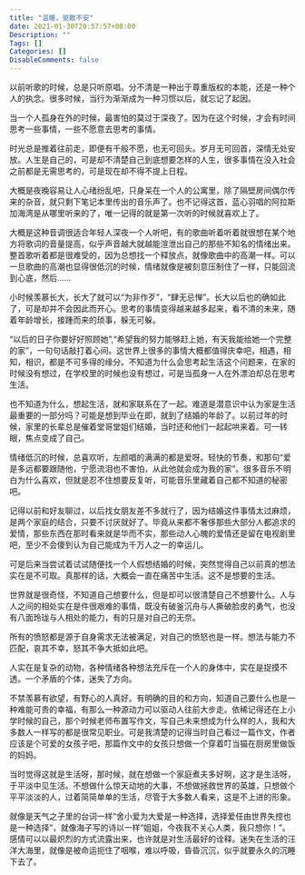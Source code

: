 ```yaml
---
title: "温暖，驱散不安"
date: 2021-01-30T20:57:57+08:00
Description: ""
Tags: []
Categories: []
DisableComments: false
---
```

以前听歌的时候，总是只听原唱。分不清是一种出于尊重版权的本能，还是一种个人的执念。很多时候，当行为渐渐成为一种习惯以后，就忘记了起因。

当一个人孤身在外的时候，最害怕的莫过于深夜了。因为在这个时候，才会有时间思考一些事情，一些不愿意去思考的事情。

时光总是推着往前走，即便有千般不愿，也无可回头。岁月无可回首，深情无处安放。人生是自己的，可是却不清楚自己到底想要怎样的人生，很多事情在没入社会之前都是无需思考的，可是现在却不得不提上日程。

大概是夜晚容易让人心绪纷乱吧，只身呆在一个人的公寓里，除了隔壁房间偶尔传来的杂音，就只剩下笔记本里传出的音乐声了。也不记得这首，蓝心羽唱的阿拉斯加海湾是从哪里听来的了，唯一记得的就是第一次听的时候就喜欢上了。

大概是这种音调很适合年轻人深夜一个人听吧，有的歌曲听着听着就很想在某个地方将歌词的音量提高，似乎声音越大就越能渲泄出自己的那些不知名的情绪出来。整首歌听着都是很难受的，因为总想找一个释放点，就像歌曲中的高潮一样。可以一旦歌曲的高潮也显得很低沉的时候，情绪就像是被刻意压制住了一样，只能回流到心底，然后......

小时候羡慕长大，长大了就可以“为非作歹”，“肆无忌惮”。长大以后也的确如此了，可是却并不会因此而开心。思考的事情变得越来越多起来，看不清的未来，随着年龄增长，接踵而来的琐事，躲无可躲。

“以后的日子你要好好照顾她”,“希望我的努力能够赶上她，有天我能给她一个完整的家”，一句句话敲打着心间。这世界上很多的事情大概都值得庆幸吧，相遇，相知，相识，都是不可多得的缘分。不知道为什么会思考起生活这个问题来，在家的时候没有想过，在学校里的时候也没有想过，可是当孤身一人在外漂泊却总在思考生活。

也不知道为什么，想起生活，就和家联系在了一起。难道是潜意识中认为家是生活最重要的一部分吗？可能是想到毕业在即，就到了结婚的年龄了。以前过年的时候，家里的长辈总是催着堂哥堂姐们结婚，当时还和他们一起起哄来着。可一转眼，焦点变成了自己。

情绪低沉的时候，总喜欢听，左颜唱的满满的都是爱呀。轻快的节奏，和那句“爱是多远都要跟随他，宁愿流泪也不害怕，从此他就会成为我的家”。很多音乐不明白为什么喜欢，但就是忍不住想要反复听，可能音乐里藏着自己都不知道的秘密吧。

记得以前和好友聊过，以后找女朋友差不多就行了，因为结婚这件事情太过麻烦，是两个家庭的结合，只要不讨厌就好了。毕竟从来都不奢侈那些大部分人都追求的爱情，那些东西在那时看来就是华而不实，那些动人心魄的爱情还是留在电视剧里吧，至少不会傻到认为自己能成为千万人之一的幸运儿。

可是后来当尝试着试试随便找一个人假想结婚的时候，突然觉得自己以前真的想法实在是不可取。真那样的话，大概会一直在痛苦中生活。这不是想要的生活。

世界就是很奇怪，不知道自己想要什么，但是却可以很清楚自己不想要什么。人与人之间的相处实在是件很艰难的事情，既没有破釜沉舟与人撕破脸皮的勇气，也没有八面玲珑与人相处的能力，有的只是对自己的无奈。

所有的愤怒都是源于自身需求无法被满足，对自己的愤怒也是一样。想法与能力不匹配，哀其不幸，怒其不争大抵如此吧。

人实在是复杂的动物，各种情绪各种想法充斥在一个人的身体中，实在是捉摸不透。一个矛盾的个体，迷失了方向。

不禁羡慕有欲望，有野心的人真好。有明确的目的和方向，知道自己要什么也是一种难能可贵的幸福，有那么一种源动力可以驱动人往前大步走。依稀记得还在上小学时候的自己，那个时候老师布置写作文，写自己未来想成为什么样的人，我和大多数人一样写的都是很常见职业。可是我清楚的记得当时自己看过一篇作文，作者应该是个可爱的女孩子吧，那篇作文中的女孩只想做一个穿着叮当猫在厨房里做饭的妈妈。

当时觉得这就是生活呀，那时候，就在想做一个家庭煮夫多好啊，这才是生活呀，于平淡中见生活。不想做什么惊天动地的大事，不想做拯救世界的英雄，只想做个平平淡淡的人，过着简简单单的生活，尽管于大多数人看来，这是不上进的形象。

就像是天气之子里的台词一样“舍小爱为大爱是一种选择，选择爱任由世界失控也是一种选择”，就像海子写的诗以一样“姐姐，今夜我不关心人类，我只想你！”。感情可以以最炽烈的方式流露出来，也许就是对生活最好的诠释。迷失在生活的汪洋大海里，就像是被命运扼住了咽喉，难以呼吸，昏昏沉沉，似乎就要永久的沉睡下去了。
